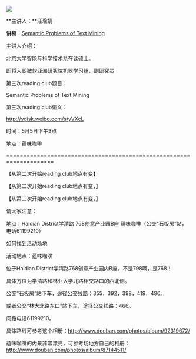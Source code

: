 ![](http://www.swarmagents.cn/files/201303120030_clouds.png)

**主讲人：**汪瑜婧 

**讲稿：**[Semantic Problems of Text Mining](http://www.swarmagents.cn/swarma/download.php?id=623)

主讲人介绍：

北京大学智能与科学技术系在读硕士。

即将入职微软亚洲研究院机器学习组，副研究员

第三次reading club题目：

Semantic Problems of Text Mining

第三次reading club讲义：

http://vdisk.weibo.com/s/yVXcL

时间：5月5日下午3点

地点：蕴味咖啡

====================================================================

【从第二次开始reading club地点有变】

【从第二次开始reading club地点有变，】

【从第二次开始reading club地点有变，】

请大家注意：

地点：Haidian District学清路 768创意产业园B座 蕴味咖啡（公交“石板房”站，电话61199210）

如何找到活动场地

活动地点：蕴味咖啡

位于Haidian District学清路768创意产业园内B座，不是798啊，是768！

具体方位为学清路和林业大学北路相交路口的西北侧。

公交“石板房”站下车，途径公交线路：355，392，398，419，490。

或者公交“林大北路东口”站下车，途径公交线路：466。

问路电话61199210。

具体路线可参考这个相册：http://www.douban.com/photos/album/92319672/

蕴味咖啡的内景非常漂亮，可参考场地方自己的相册：http://www.douban.com/photos/album/87144511/

